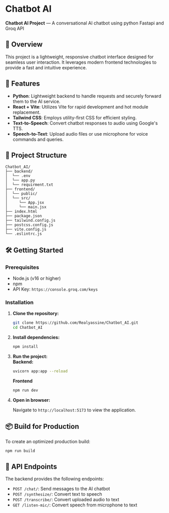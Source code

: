 # Chatbot AI

**Chatbot AI Project** — A conversational AI chatbot using python Fastapi and Groq API

## 🧠 Overview

This project is a lightweight, responsive chatbot interface designed for seamless user interaction. It leverages modern frontend technologies to provide a fast and intuitive experience.

## 🚀 Features
* **Python**: Lightweight backend to handle requests and securely forward them to the AI service.
* **React + Vite**: Utilizes Vite for rapid development and hot module replacement.
* **Tailwind CSS**: Employs utility-first CSS for efficient styling.
* **Text-to-Speech**: Convert chatbot responses to audio using Google's TTS.
* **Speech-to-Text**: Upload audio files or use microphone for voice commands and queries.


## 📁 Project Structure

```
Chatbot_AI/
├── backend/
│  └── .env
│  └── app.py
│  └── requirment.txt
├── frontend/
│  └── public/
│  └── src/
│     └── App.jsx
│     └── main.jsx
├── index.html
├── package.json
├── tailwind.config.js
├── postcss.config.js
├── vite.config.js
└── .eslintrc.js
```

## 🛠️ Getting Started

### Prerequisites

* Node.js (v16 or higher)
* npm
* API Key: `https://console.groq.com/keys`

### Installation

1. **Clone the repository:**

   ```bash
   git clone https://github.com/Realyassine/Chatbot_AI.git
   cd Chatbot_AI
   ```



2. **Install dependencies:**

   ```bash
   npm install
   ```

3. **Run the project:**   
   **Backend:**
      ```bash
      uvicorn app:app --reload
      ```
   **Frontend**
      ```bash
      npm run dev
      ```
      
4. **Open in browser:**

   Navigate to `http://localhost:5173` to view the application.

## 📦 Build for Production

To create an optimized production build:

```bash
npm run build
```

## 🔌 API Endpoints

The backend provides the following endpoints:

* `POST /chat/`: Send messages to the AI chatbot
* `POST /synthesize/`: Convert text to speech
* `POST /transcribe/`: Convert uploaded audio to text
* `GET /listen-mic/`: Convert speech from microphone to text
````
